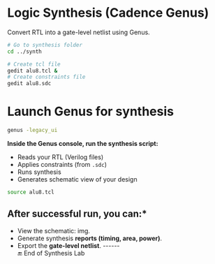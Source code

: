 # Logic Synthesis (Cadence Genus)
Convert RTL into a gate-level netlist using Genus.

```bash
# Go to synthesis folder
cd ../synth

# Create tcl file
gedit alu8.tcl &
# Create constraints file
gedit alu8.sdc 
```
# Launch Genus for synthesis
```bash
genus -legacy_ui
```
**Inside the Genus console, run the synthesis script:**
* Reads your RTL (Verilog files)
* Applies constraints (from `.sdc`)
* Runs synthesis
* Generates schematic view of your design
```bash
source alu8.tcl
```
## After successful run, you can:*
* View the schematic:
  img.
* Generate synthesis **reports (timing, area, power)**.
* Export the **gate-level netlist**.
                                                                    ------  
                                                           🔚 End of Synthesis Lab  
  
